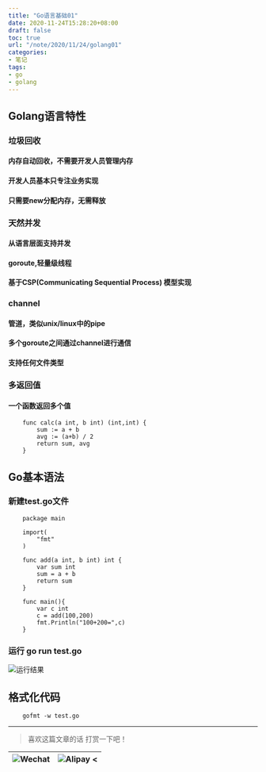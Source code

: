 ```yaml
---
title: "Go语言基础01"
date: 2020-11-24T15:28:20+08:00
draft: false
toc: true
url: "/note/2020/11/24/golang01"
categories: 
- 笔记
tags: 
- go
- golang
---
```

## Golang语言特性
### 垃圾回收
#### 内存自动回收，不需要开发人员管理内存   
#### 开发人员基本只专注业务实现   
#### 只需要new分配内存，无需释放   
###  天然并发  
#### 从语言层面支持并发   
#### goroute,轻量级线程      
#### 基于CSP(Communicating Sequential Process) 模型实现   
### channel  
#### 管道，类似unix/linux中的pipe   
#### 多个goroute之间通过channel进行通信   
#### 支持任何文件类型  
### 多返回值   
#### 一个函数返回多个值   
```
    func calc(a int, b int) (int,int) {
        sum := a + b
        avg := (a+b) / 2
        return sum, avg
    }
``` 
## Go基本语法   
### 新建test.go文件
```
    package main
    
    import(
        "fmt"
    )
    
    func add(a int, b int) int {
        var sum int
        sum = a + b
        return sum
    }
    
    func main(){
        var c int
        c = add(100,200)
        fmt.Println("100+200=",c)
    }
```     
### 运行 go run test.go
![运行结果](/images/note/202011/202011241607.png)  


## 格式化代码
```
    gofmt -w test.go
```
___
> 喜欢这篇文章的话 打赏一下吧！ 

| ![Wechat](/images/pay/eb05acdaec967.png)  | ![Alipay <](/images/pay/0831de845.png) |
| --------   | -----:  |
